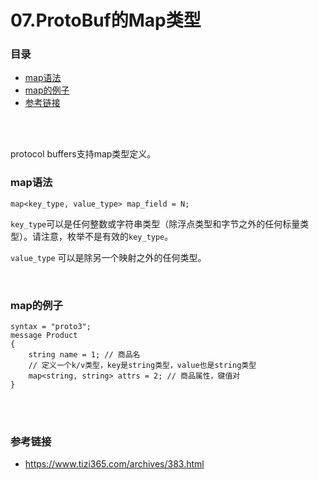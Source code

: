 # 07.ProtoBuf的Map类型

### 目录

- [map语法](#map语法)
- [map的例子](#map的例子)
- [参考链接](#参考链接)



</br></br>

protocol buffers支持map类型定义。

### map语法

```
map<key_type, value_type> map_field = N;
```

`key_type`可以是任何整数或字符串类型（除浮点类型和字节之外的任何标量类型）。请注意，枚举不是有效的`key_type`。

`value_type` 可以是除另一个映射之外的任何类型。



</br>

### map的例子

```
syntax = "proto3";
message Product
{
    string name = 1; // 商品名
    // 定义一个k/v类型，key是string类型，value也是string类型
    map<string, string> attrs = 2; // 商品属性，键值对
}
```



</br></br>

### 参考链接

- https://www.tizi365.com/archives/383.html
